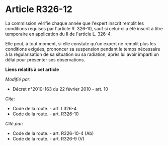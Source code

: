 # Article R326-12

La commission vérifie chaque année que l'expert inscrit remplit les conditions requises par l'article R. 326-10, sauf si
celui-ci a été inscrit à titre temporaire en application du II de l'article L. 326-4. 

Elle peut, à tout moment, si elle constate qu'un expert ne remplit plus les conditions exigées, prononcer sa suspension
pendant le temps nécessaire à la régularisation de sa situation ou sa radiation, après lui avoir imparti un délai pour
présenter ses observations.

**Liens relatifs à cet article**

_Modifié par_:

  - Décret n°2010-163 du 22 février 2010 - art. 10

_Cite_:

  - Code de la route. - art. L326-4
  - Code de la route. - art. R326-10

_Cité par_:

  - Code de la route. - art. R326-10-4 (Ab)
  - Code de la route. - art. R326-9 (V)
